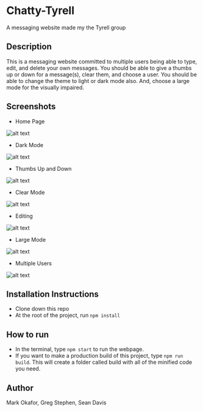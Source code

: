 # Chatty-Tyrell
A messaging website made my the Tyrell group

## Description
This is a messaging website committed to multiple users being able to type, edit, and delete your own messages. You should be able to give a thumbs up or down for a message(s), clear them, and choose a user.
You should be able to change the theme to light or dark mode also. And, choose a large mode for the visually impaired.

## Screenshots
* Home Page

![alt text](https://i.ibb.co/PG608hM/CT-page.png[/img])

* Dark Mode

![alt text](https://i.ibb.co/8xRV2Qj/CT-Dark-Mode.png)

* Thumbs Up and Down

![alt text](https://i.ibb.co/5LdH9XQ/CT-Thumbs.png)

* Clear Mode

![alt text](https://i.ibb.co/1vDv4sX/CT-clear-Mode.png[/img])

* Editing

![alt text](https://i.ibb.co/Ph2P9Vk/CT-Edit.png[/img])

* Large Mode

![alt text](https://i.ibb.co/7y6c2fg/CT-Large-Mode.png)

* Multiple Users

![alt text](https://i.ibb.co/8XHTJJr/CT-multi-User.png)

## Installation Instructions
* Clone down this repo
* At the root of the project, run `npm install`

## How to run
* In the terminal, type `npm start` to run the webpage.
* If you want to make a production build of this project, type `npm run build`. This will create a folder called build with all of the minified code you need.

## Author
Mark Okafor, Greg Stephen, Sean Davis
